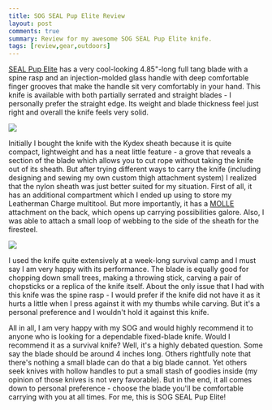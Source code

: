 ```yaml
---
title: SOG SEAL Pup Elite Review
layout: post
comments: true
summary: Review for my awesome SOG SEAL Pup Elite knife.
tags: [review,gear,outdoors]
---
```


[SEAL Pup Elite](http://sogknives.com/store/E37.html) has a very
cool-looking 4.85"-long full tang blade with a spine rasp and an
injection-molded glass handle with deep comfortable finger grooves that
make the handle sit very comfortably in your hand. This knife is
available with both partially serrated and straight blades - I
personally prefer the straight edge. Its weight and blade thickness feel
just right and overall the knife feels very solid.

![](http://farm4.static.flickr.com/3147/2980548020_78e813835a_m.jpg)

Initially I bought the knife with the Kydex sheath because it is quite
compact, lightweight and has a neat little feature - a grove that
reveals a section of the blade which allows you to cut rope without
taking the knife out of its sheath. But after trying different ways to
carry the knife (including designing and sewing my own custom thigh
attachment system) I realized that the nylon sheath was just better
suited for my situation. First of all, it has an additional compartment
which I ended up using to store my Leatherman Charge multitool. But more
importantly, it has a [MOLLE](http://en.wikipedia.org/wiki/MOLLE)
attachment on the back, which opens up carrying possibilities galore.
Also, I was able to attach a small loop of webbing to the side of the
sheath for the firesteel.

![](http://farm4.static.flickr.com/3115/2523471368_8d4fc93837_m.jpg)

I used the knife quite extensively at a week-long survival
camp and I must say I am very happy with its
performance. The blade is equally good for chopping down small trees,
making a throwing stick, carving a pair of chopsticks or a replica of
the knife itself. About the only issue that I had with this knife was
the spine rasp - I would prefer if the knife did not have it as it hurts
a little when I press against it with my thumbs while carving. But it's
a personal preference and I wouldn't hold it against this knife.

All in all, I am very happy with my SOG and would highly recommend it to
anyone who is looking for a dependable fixed-blade knife. Would I
recommend it as a survival knife? Well, it's a highly debated question.
Some say the blade should be around 4 inches long. Others rightfully
note that there's nothing a small blade can do that a big blade cannot.
Yet others seek knives with hollow handles to put a small stash of
goodies inside (my opinion of those knives is not very favorable). But
in the end, it all comes down to personal preference - choose the blade
you'll be comfortable carrying with you at all times. For me, this is
SOG SEAL Pup Elite!
